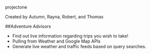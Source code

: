 projectone

Created by Autumn, Rayna, Robert, and Thomas

##Adventure Advisors

- Find out live information regarding trips you wish to take!
- Pulling from Weather and Google Map APIs
- Generate live weather and traffic feeds based on query searches.